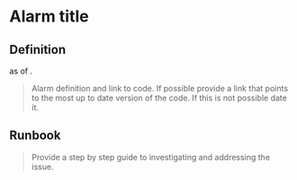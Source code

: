 # Alarm title
## Definition
<Alarm code link> as of <date written>.
> Alarm definition and link to code. If possible provide a link that points to the most up to date version of the code. If this is not possible date it.

## Runbook
> Provide a step by step guide to investigating and addressing the issue.
